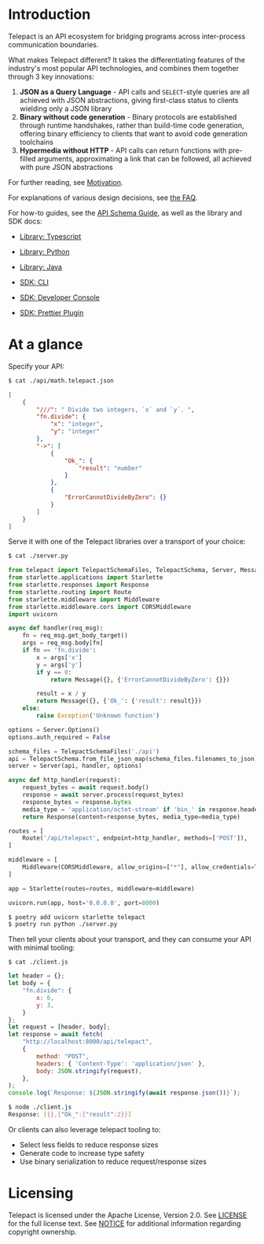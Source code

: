 # Introduction

Telepact is an API ecosystem for bridging programs across inter-process
communication boundaries.

What makes Telepact different? It takes the differentiating features of the
industry's most popular API technologies, and combines them together through 3
key innovations:

1. **JSON as a Query Language** - API calls and `SELECT`-style queries are all
   achieved with JSON abstractions, giving first-class status to clients
   wielding only a JSON library
2. **Binary without code generation** - Binary protocols are established through
   runtime handshakes, rather than build-time code generation, offering binary
   efficiency to clients that want to avoid code generation toolchains
3. **Hypermedia without HTTP** - API calls can return functions with pre-filled
   arguments, approximating a link that can be followed, all achieved with pure
   JSON abstractions

For further reading, see [Motivation](./doc/motivation.md).

For explanations of various design decisions, see [the FAQ](./doc/faq.md).

For how-to guides, see the [API Schema Guide](./doc/schema-guide.md), as well as
the library and SDK docs:

-   [Library: Typescript](./lib/ts/README.md)
-   [Library: Python](./lib/py/README.md)
-   [Library: Java](./lib/java/README.md)

-   [SDK: CLI](./sdk/cli/README.md)
-   [SDK: Developer Console](./sdk/console/README.md)
-   [SDK: Prettier Plugin](./sdk/prettier/README.md)

# At a glance

Specify your API:

```sh
$ cat ./api/math.telepact.json
```

```json
[
    {
        "///": " Divide two integers, `x` and `y`. ",
        "fn.divide": {
            "x": "integer",
            "y": "integer"
        },
        "->": [
            {
                "Ok_": {
                    "result": "number"
                }
            },
            {
                "ErrorCannotDivideByZero": {}
            }
        ]
    }
]
```

Serve it with one of the Telepact libraries over a transport of your choice:

```sh
$ cat ./server.py
```

```py
from telepact import TelepactSchemaFiles, TelepactSchema, Server, Message
from starlette.applications import Starlette
from starlette.responses import Response
from starlette.routing import Route
from starlette.middleware import Middleware
from starlette.middleware.cors import CORSMiddleware
import uvicorn

async def handler(req_msg):
    fn = req_msg.get_body_target()
    args = req_msg.body[fn]
    if fn == 'fn.divide':
        x = args['x']
        y = args['y']
        if y == 0:
            return Message({}, {'ErrorCannotDivideByZero': {}})

        result = x / y
        return Message({}, {'Ok_': {'result': result}})
    else:
        raise Exception('Unknown function')

options = Server.Options()
options.auth_required = False

schema_files = TelepactSchemaFiles('./api')
api = TelepactSchema.from_file_json_map(schema_files.filenames_to_json)
server = Server(api, handler, options)

async def http_handler(request):
    request_bytes = await request.body()
    response = await server.process(request_bytes)
    response_bytes = response.bytes
    media_type = 'application/octet-stream' if 'bin_' in response.headers else 'application/json'
    return Response(content=response_bytes, media_type=media_type)

routes = [
    Route('/api/telepact', endpoint=http_handler, methods=['POST']),
]

middleware = [
    Middleware(CORSMiddleware, allow_origins=["*"], allow_credentials=True, allow_methods=["*"], allow_headers=["*"])
]

app = Starlette(routes=routes, middleware=middleware)

uvicorn.run(app, host='0.0.0.0', port=8000)
```

```sh
$ poetry add uvicorn starlette telepact
$ poetry run python ./server.py
```

Then tell your clients about your transport, and they can consume your API with
minimal tooling:

```
$ cat ./client.js
```

```js
let header = {};
let body = {
    "fn.divide": {
        x: 6,
        y: 3,
    }
};
let request = [header, body];
let response = await fetch(
    "http://localhost:8000/api/telepact",
    {
        method: "POST",
        headers: { 'Content-Type': 'application/json' },
        body: JSON.stringify(request),
    },
);
console.log(`Response: ${JSON.stringify(await response.json())}`);
```

```sh
$ node ./client.js
Response: [{},{"Ok_":{"result":2}}]
```

Or clients can also leverage telepact tooling to:

-   Select less fields to reduce response sizes
-   Generate code to increase type safety
-   Use binary serialization to reduce request/response sizes

# Licensing

Telepact is licensed under the Apache License, Version 2.0. See
[LICENSE](LICENSE) for the full license text. See [NOTICE](NOTICE) for
additional information regarding copyright ownership.

